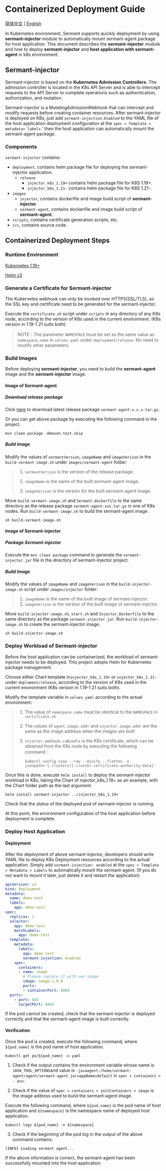 # Containerized Deployment Guide

[简体中文](injector-zh.md) | [English](injector.md)

In Kubernetes environment, Sermant supports quickly deployment by using **sermant-injector** module to automatically mount sermant-agent package for host application. This document describes the **sermant-injector** module and how to deploy **sermant-injector** and **host application with sermant-agent** in k8s environment.

## Sermant-injector
Sermant-injector is based on the **Kubernetes Admission Controllers.** The admission controller is located in the K8s API Server and is able to intercept requests to the API Server to complete operations such as authentication, authorization, and mutation.

Sermant-injector is a MutatingAdmissionWebhook that can intercept and modify requests before creating container resources. After sermant-injector is deployed on K8s, just add `sermant-injection:Enabled` to the YAML file of the host application deployment configuration at the `spec > Template > metadata> labels` ' then the host application can automatically mount the sermant-agent package.

### Components
`sermant-injector` contains:

- `deployment`, contains helm package file for deploying the sermant-injector application.
  - `release`
    - `injector_k8s_1.19+` contains helm package file for K8S 1.19+.
    - `injector_k8s_1.21-` contains helm package file for K8S 1.21-.
- `images`
  - `injector`, contains dockerfile and image build script of **sermant-injector**.
  - `sermant-agent`, contains dockerfile and image build script of **sermant-agent**.
- `scripts`, contains certificate generation scripts, etc.
- `src`, contains source code.

## Containerized Deployment Steps

### **Runtime Environment**
[Kubernetes 1.19+](https://kubernetes.io/)

[Helm v3](https://helm.sh/)

### Generate a Certificate for Sermant-injector

The Kubernetes webhook can only be invoked over HTTPS(SSL/TLS), so the SSL key and certificate need to be generated for the sermant-injector.

Execute the `certificate.sh` script under `scripts` in any directory of any K8s node, according to the version of K8s used in the current environment. (K8s version in 1.19-1.21 suits both)

> NOTE：The parameter `NAMESPACE` must be set as the same value as `namespace.name` in `values.yaml` under `deployment/release`. No need to modify other parameters.

### Build Images

Before deploying **sermant-injector**, you need to build the **sermant-agent** image and the **sermant-injector** image.

#### Image of Sermant-agent

##### Download release package

Click [here](https://github.com/huaweicloud/Sermant/releases) to download latest release package `sermant-agent-x.x.x.tar.gz`.

Or you can get above package by executing the following command in the project.

```shell
mvn clean package -Dmaven.test.skip
```

##### Build Image

Modify the values of `sermantVersion`, `imageName` and `imageVerison` in the `build-sermant-image.sh` under `images/sermant-agent` folder:

> 1. `sermantVersion` is the version of the release package.
>
> 2. `imageName` is the name of the built sermant-agent image.
>
> 3. `imageVerison` is the version for the built sermant-agent image.

Move `build-sermant-image.sh` and `Sermant.dockerfile` to the same directory as the release package `sermant-agent-xxx.tar.gz` in one of K8s nodes. Run `build-sermant-image.sh` to build the sermant-agent image.

```shell
sh build-sermant-image.sh
```

#### Image of Sermant-injector

##### Package Sermant-injector

Execute the `mvn clean package` command to generate the `sermant-injector.jar` file in the directory of sermant-injector project.

##### Build Image

Modify the values of `imageName` and `imageVerison` in the `build-injector-image.sh` script under `images/injector` folder:

> 1. `imageName` is the name of the built image of sermant-injector.
> 2. `imageVerison` is the version of the built image of sermant-injector.

Move `build-injector-image.sh`, `start.sh` and `Injector.Dockerfile` to the same directory as the package `sermant-injector.jar`. Run `build-injector-image.sh` to create the sermant-injector image.

```shell
sh build-injector-image.sh
```

### Deploy Workload of Sermant-injector 

Before the host application can be containerized, the workload of sermant-injector needs to be deployed. This project adopts Helm for Kubernetes package management.

Choose either Chart template in`injector_k8s_1.19+` or `injector_k8s_1.21-` under `deploment/release`, according to the version of K8s used in the current environment (K8s version in 1.19-1.21 suits both).

Modify the template variable in `values.yaml` according to the actual environment:

> 1. The value of `namespace.name` must be identical to the `NAMESPACE` in `certificate.sh`
>
> 2. The values of `agent.image.addr` and `injector.image.addr` are the same as the image address when the images are built
>
> 3. `injector.webhook.caBundle` is the K8s certificate, which can be obtained from the K8s node by executing the following command：
>
>    ```shell
>    kubectl config view --raw --minify --flatten -o jsonpath='{.clusters[].cluster.certificate-authority-data}'
>    ```

Once this is done, execute `helm install` to deploy the sermant-injector workload in K8s, taking the Chart of injector_k8s_1.19+ as an example, with the Chart folder path as the last argument:

```shell
helm install sermant-injector ../injector_k8s_1.19+
```

Check that the status of the deployed pod of sermant-injector is running.

At this point, the environment configuration of the host application before deployment is complete.

### Deploy Host Application 

#### Deployment

After the deployment of above sermant-injector, developers should write YAML file to deploy K8s Deployment resources according to the actual application. Simply add `sermant-injection: enabled` at the `spec > Template > Metadata > Labels` to automatically mount the sermant-agent. (If you do not want to mount it later, just delete it and restart the application)

```yaml
apiVersion: v1
kind: Deployment
metadata:
  name: demo-test
  labels:
    app: demo-test
spec:
  replicas: 1
  selector:
    app: demo-test
    matchLabels:
      app: demo-test
  template:
    metadata:
      labels:
        app: demo-test
        sermant-injection: enabled
    spec:
      containers:
      - name: image
        # Please replace it with own image
        image: image:1.0.0
        ports: 
        - containerPort: 8080
  ports:
    - port: 443
      targetPort: 8443
```

If the pod cannot be created, check that the sermant-injector is deployed correctly and that the sermant-agent image is built correctly.

#### Verification

Once the pod is created, execute the following command, where `${pod_name}` is the pod name of host application.

```shell
kubectl get po/${pod_name} -o yaml
```

1. Check if the output contains the environment variable whose name is `JAVA_TOOL_OPTIONS`and value is `-javaagent:/home/sermant-agent/agent/sermant-agent.jar=appName=default` in `spec > containers > - env`.

2. Check if the value of `spec > containers > initContainers > image` is the image address used to build the sermant-agent image.

Execute the following command, where `${pod_name}` is the pod name of host application and `${namespace}` is the namespace name of deployed host application.

```shell
kubectl logs ${pod_name} -n ${namespace}
```

3. Check if the beginning of the pod log in the output of the above command contains:

```
[INFO] Loading sermant agent...
```

If the above information is correct, the sermant-agent has been successfully mounted into the host application.
